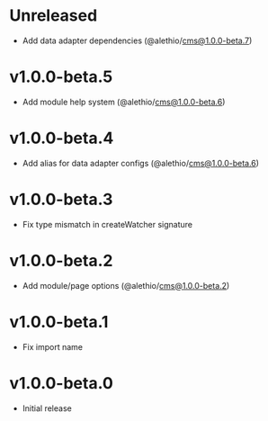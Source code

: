 # Unreleased

- Add data adapter dependencies (@alethio/cms@1.0.0-beta.7)

# v1.0.0-beta.5

- Add module help system (@alethio/cms@1.0.0-beta.6)

# v1.0.0-beta.4

- Add alias for data adapter configs (@alethio/cms@1.0.0-beta.6)

# v1.0.0-beta.3

- Fix type mismatch in createWatcher signature

# v1.0.0-beta.2

- Add module/page options (@alethio/cms@1.0.0-beta.2)

# v1.0.0-beta.1

- Fix import name

# v1.0.0-beta.0

- Initial release
